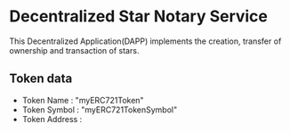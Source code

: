 # Decentralized Star Notary Service
This Decentralized Application(DAPP) implements the creation, transfer of ownership and transaction of stars.  

## Token data
* Token Name    :   "myERC721Token"
* Token Symbol  :   "myERC721TokenSymbol"
* Token Address : 

